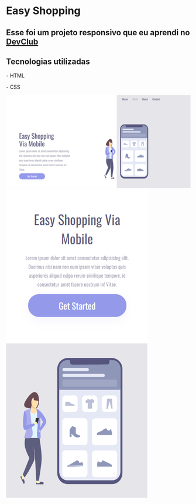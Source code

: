 <h1>Easy Shopping</h1>
<h2>Esse foi um projeto responsivo que eu aprendi no <a href="https://rodolfomori.com.br/devclub">DevClub</a></h2>
<h2>Tecnologias utilizadas</h2>
<p> - HTML </p>
<p> - CSS </p>
<img src="https://github.com/lucasseccatto/easy-shopping/blob/master/assets/Desktop.png?raw=true" alt="desktop" />
<img src="https://github.com/lucasseccatto/easy-shopping/blob/master/assets/Mobile.png?raw=true" alt="mobile" />
